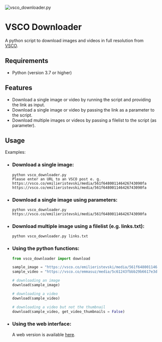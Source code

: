 ![vsco_downloader.py](https://github.com/michabirklbauer/vsco_downloader/workflows/vsco_downloader.py/badge.svg)

# VSCO Downloader

A python script to download images and videos in full resolution from [VSCO](https://vsco.co/).

## Requirements
- Python (version 3.7 or higher)

## Features
- Download a single image or video by running the script and providing the link as input.
- Download a single image or video by passing the link as a parameter to the script.
- Download multiple images or videos by passing a filelist to the script (as parameter).

## Usage

Examples:

- ### Download a single image:
  ```shell
  python vsco_downloader.py
  Please enter an URL to an VSCO post e. g. https://vsco.co/emilieristevski/media/561f648001146426743090fa
  https://vsco.co/emilieristevski/media/561f648001146426743090fa
  ```
- ### Download a single image using parameters:
  ```shell
  python vsco_downloader.py https://vsco.co/emilieristevski/media/561f648001146426743090fa
  ```
- ### Download multiple image using a filelist (e.g. links.txt):
  ```shell
  python vsco_downloader.py links.txt
  ```
- ### Using the python functions:
  ```python
  from vsco_downloader import download

  sample_image = "https://vsco.co/emilieristevski/media/561f648001146426743090fa"
  sample_video = "https://vsco.co/emmasuz/media/5c61243fbbb29b6617e3d26c"

  # downloading an image
  download(sample_image)

  # downloading a video
  download(sample_video)

  # downloading a video but not the thumbnail
  download(sample_video, get_video_thumbnails = False)
  ```
- ### Using the web interface:
  A web version is available [here](http://89.58.32.151:8503/).
